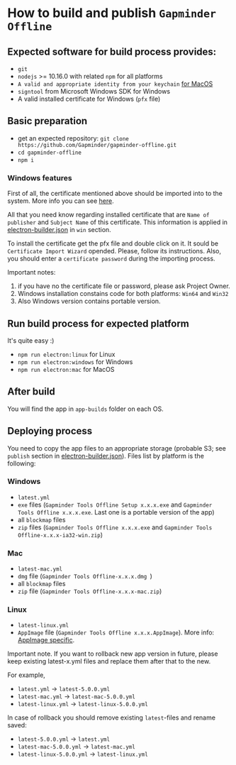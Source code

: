 # How to build and publish `Gapminder Offline`

## Expected software for build process provides:

* `git`
* `nodejs` >= 10.16.0 with related `npm` for all platforms
* `A valid and appropriate identity from your keychain` [for MacOS](https://github.com/electron-userland/electron-builder/issues/1046)
* `signtool` from Microsoft Windows SDK for Windows
* A valid installed certificate for Windows (`pfx` file)

## Basic preparation

* get an expected repository: `git clone https://github.com/Gapminder/gapminder-offline.git`
* `cd gapminder-offline`
* `npm i`

### Windows features

First of all, the certificate mentioned above should be imported into to the system. More info you can see [here](https://www.geocerts.com/support/how-to-export-import-ssl-certificate-between-windows-servers).

All that you need know regarding installed certificate that are `Name of publisher` and `Subject Name` of this certificate. This information is applied in [electron-builder.json](https://raw.githubusercontent.com/Gapminder/gapminder-offline/development/electron-builder.json) in `win` section.

To install the certificate get the pfx file and double click on it. It sould be `Certificate Import Wizard` opended. Please, follow its instructions. Also, you should enter a `certificate password` during the importing process.

Important notes:
1. if you have no the certificate file or password, please ask Project Owner.
2. Windows installation constains code for both platforms: `Win64` and `Win32`
3. Also Windows version contains portable version.

## Run build process for expected platform

It's quite easy :)

* `npm run electron:linux` for Linux
* `npm run electron:windows` for Windows
* `npm run electron:mac` for MacOS

## After build

You will find the app in `app-builds` folder on each OS.

## Deploying process

You need to copy the app files to an appropriate storage (probable S3; see `publish` section in [electron-builder.json](https://raw.githubusercontent.com/Gapminder/gapminder-offline/development/electron-builder.json)). Files list by platform is the following:

### Windows

* `latest.yml`
* `exe` files (`Gapminder Tools Offline Setup x.x.x.exe` and `Gapminder Tools Offline x.x.x.exe`. Last one is a portable version of the app)
* all `blockmap` files
*  `zip` files (`Gapminder Tools Offline x.x.x.exe` and `Gapminder Tools Offline-x.x.x-ia32-win.zip`)

### Mac

* `latest-mac.yml`
* `dmg` file (`Gapminder Tools Offline-x.x.x.dmg `)
* all `blockmap` files
*  `zip` file (`Gapminder Tools Offline-x.x.x-mac.zip`)


### Linux

* `latest-linux.yml`
* `AppImage` file (`Gapminder Tools Offline x.x.x.AppImage`). More info: [AppImage specific](https://appimage.org/).

Important note. If you want to rollback new app version in future, please keep existing latest-x.yml files and replace them after that to the new.

For example,

* `latest.yml` -> `latest-5.0.0.yml`
* `latest-mac.yml` -> `latest-mac-5.0.0.yml`
* `latest-linux.yml` -> `latest-linux-5.0.0.yml`

In case of rollback you should remove existing `latest`-files and rename saved:

* `latest-5.0.0.yml` -> `latest.yml`
* `latest-mac-5.0.0.yml` -> `latest-mac.yml`
* `latest-linux-5.0.0.yml` -> `latest-linux.yml`
